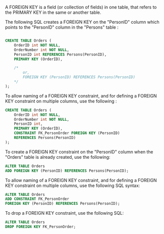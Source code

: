 A FOREIGN KEY is a field (or collection of fields) in one table, that refers to the PRIMARY KEY in the same or another table.

The following SQL creates a FOREIGN KEY on the "PersonID" column which points to the "PersonID" column in the "Persons" table :

```sql

CREATE TABLE Orders (
    OrderID int NOT NULL,
    OrderNumber int NOT NULL,
    PersonID int REFERENCES Persons(PersonID),
    PRIMARY KEY (OrderID),

    /* 
        or,
        FOREIGN KEY (PersonID) REFERENCES Persons(PersonID)
    */
);
```

To allow naming of a FOREIGN KEY constraint, and for defining a FOREIGN KEY constraint on multiple columns, use the following :

``` sql
CREATE TABLE Orders (
    OrderID int NOT NULL,
    OrderNumber int NOT NULL,
    PersonID int,
    PRIMARY KEY (OrderID),
    CONSTRAINT FK_PersonOrder FOREIGN KEY (PersonID)
    REFERENCES Persons(PersonID)
);
```

To create a FOREIGN KEY constraint on the "PersonID" column when the "Orders" table is already created, use the following:

```sql
ALTER TABLE Orders
ADD FOREIGN KEY (PersonID) REFERENCES Persons(PersonID);
```

To allow naming of a FOREIGN KEY constraint, and for defining a FOREIGN KEY constraint on multiple columns, use the following SQL syntax:

```sql
ALTER TABLE Orders
ADD CONSTRAINT FK_PersonOrder
FOREIGN KEY (PersonID) REFERENCES Persons(PersonID);
```

To drop a FOREIGN KEY constraint, use the following SQL:

```sql
ALTER TABLE Orders
DROP FOREIGN KEY FK_PersonOrder;
```

